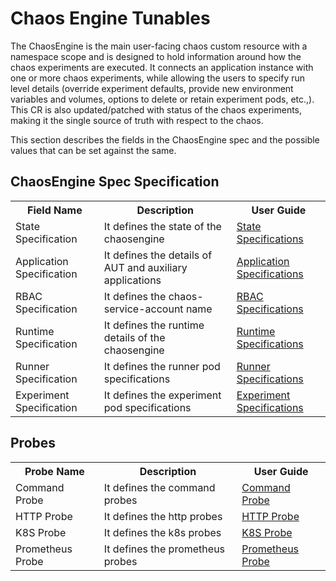 # Chaos Engine Tunables

The ChaosEngine is the main user-facing chaos custom resource with a namespace scope and is designed to hold information around how the chaos experiments are executed. It connects an application instance with one or more chaos experiments, while allowing the users to specify run level details (override experiment defaults, provide new environment variables and volumes, options to delete or retain experiment pods, etc.,). This CR is also updated/patched with status of the chaos experiments, making it the single source of truth with respect to the chaos.

This section describes the fields in the ChaosEngine spec and the possible values that can be set against the same.

## ChaosEngine Spec Specification 

<table>
  <tr>
    <th>Field Name</th>
    <th>Description</th>
    <th>User Guide</th>
  </tr>
  <tr>
  <td>State Specification</td>
  <td>It defines the state of the chaosengine</td>
  <td><a href="/litmus/experiments/chaos-resources/engine-state">State Specifications</a></td>
  </tr>
  <tr>
  <td>Application Specification</td>
  <td>It defines the details of AUT and auxiliary applications</td>
  <td><a href="/litmus/experiments/chaos-resources/application-details">Application Specifications</a></td>
  </tr>
  <tr>
  <td>RBAC Specification</td>
  <td>It defines the chaos-service-account name</td>
  <td><a href="/litmus/experiments/chaos-resources/rbac-details">RBAC Specifications</a></td>
  </tr>
  <tr>
  <td>Runtime Specification</td>
  <td>It defines the runtime details of the chaosengine</td>
  <td><a href="/litmus/experiments/chaos-resources/runtime-details">Runtime Specifications</a></td>
  </tr>
  <tr>
  <td>Runner Specification</td>
  <td>It defines the runner pod specifications</td>
  <td><a href="/litmus/experiments/chaos-resources/runner-components">Runner Specifications</a></td>
  </tr>
  <tr>
  <td>Experiment Specification</td>
  <td>It defines the experiment pod specifications</td>
  <td><a href="/litmus/experiments/chaos-resources/experiment-components">Experiment Specifications</a></td>
  </tr>
</table>

## Probes

<table>
  <tr>
    <th>Probe Name</th>
    <th>Description</th>
    <th>User Guide</th>
  </tr>
  <tr>
  <td>Command Probe</td>
  <td>It defines the command probes</td>
  <td><a href="/litmus/experiments/chaos-resources/probes/cmdProbe">Command Probe</a></td>
  </tr>
   <tr>
  <td>HTTP Probe</td>
  <td>It defines the http probes</td>
  <td><a href="/litmus/experiments/chaos-resources/probes/httpProbe">HTTP Probe</a></td>
  </tr>
   <tr>
  <td>K8S Probe</td>
  <td>It defines the k8s probes</td>
  <td><a href="/litmus/experiments/chaos-resources/probes/k8sProbe">K8S Probe</a></td>
  </tr>
   <tr>
  <td>Prometheus Probe</td>
  <td>It defines the prometheus probes</td>
  <td><a href="/litmus/experiments/chaos-resources/probes/promProbe">Prometheus Probe</a></td>
  </tr>
</table>
